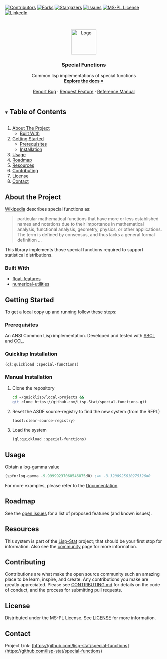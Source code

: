 
<!-- PROJECT SHIELDS -->

[![Contributors][contributors-shield]][contributors-url]
[![Forks][forks-shield]][forks-url]
[![Stargazers][stars-shield]][stars-url]
[![Issues][issues-shield]][issues-url]
[![MS-PL License][license-shield]][license-url]
[![LinkedIn][linkedin-shield]][linkedin-url]



<!-- PROJECT LOGO -->
<br />
<p align="center">
  <a href="https://github.com/lisp-stat/special-functions">
    <img src="https://lisp-stat.dev/images/stats-image.svg" alt="Logo" width="80" height="80">
  </a>

  <h3 align="center">Special Functions</h3>

  <p align="center">
  Common lisp implementations of special functions
	<br />
    <a href="https://lisp-stat.dev/docs/resources/special-functions"><strong>Explore the docs »</strong></a>
    <br />
    <br />
    <a href="https://github.com/lisp-stat/special-functions/issues">Report Bug</a>
    ·
    <a href="https://github.com/lisp-stat/special-functions/issues">Request Feature</a>
    ·
    <a href="https://lisp-stat.github.io/special-functions/">Reference Manual</a>
  </p>
</p>



<!-- TABLE OF CONTENTS -->
<details open="open">
  <summary><h2 style="display: inline-block">Table of Contents</h2></summary>
  <ol>
    <li>
      <a href="#about-the-project">About The Project</a>
      <ul>
        <li><a href="#built-with">Built With</a></li>
      </ul>
    </li>
    <li>
      <a href="#getting-started">Getting Started</a>
      <ul>
        <li><a href="#prerequisites">Prerequisites</a></li>
        <li><a href="#installation">Installation</a></li>
      </ul>
    </li>
    <li><a href="#usage">Usage</a></li>
    <li><a href="#roadmap">Roadmap</a></li>
	<li><a href="#resources">Resources</a></li>
    <li><a href="#contributing">Contributing</a></li>
    <li><a href="#license">License</a></li>
    <li><a href="#contact">Contact</a></li>
  </ol>
</details>



<!-- ABOUT THE PROJECT -->
## About the Project

[Wikipedia](https://en.wikipedia.org/wiki/Special_functions) describes
special functions as:

> particular mathematical functions that have more or less established names and notations due to their importance in mathematical analysis, functional analysis, geometry, physics, or other applications. The term is defined by consensus, and thus lacks a general formal definition ...

This library implements those special functions required to support
statistical distributions.

### Built With

* [float-features](https://github.com/Shinmera/float-features)
* [numerical-utilities](https://github.com/lisp-stat/numerical-utilities)


<!-- GETTING STARTED -->
## Getting Started

To get a local copy up and running follow these steps:

### Prerequisites

An ANSI Common Lisp implementation. Developed and tested with
[SBCL](https://www.sbcl.org/) and
[CCL](https://github.com/Clozure/ccl).

### Quicklisp Installation

```lisp
(ql:quickload :special-functions)
```

### Manual Installation

1. Clone the repository
   ```sh
   cd ~/quicklisp/local-projects &&
   git clone https://github.com/Lisp-Stat/special-functions.git
   ```
2. Reset the ASDF source-registry to find the new system (from the REPL)
   ```lisp
   (asdf:clear-source-registry)
   ```
3. Load the system
   ```lisp
   (ql:quickload :special-functions)
   ```

<!-- USAGE EXAMPLES -->
## Usage

Obtain a log-gamma value

```lisp
(spfn:log-gamma -9.99999237060546875d0) ;=> -3.3208925610275326d0
```

For more examples, please refer to the
[Documentation](https://lisp-stat.dev/docs/resources/special-functions).


<!-- ROADMAP -->
## Roadmap

See the [open issues](https://github.com/lisp-stat/special-functions/issues) for a list of proposed features (and known issues).

## Resources

This system is part of the [Lisp-Stat](https://lisp-stat.dev/)
project; that should be your first stop for information. Also see the
[community](https://lisp-stat.dev/community) page for more
information.

<!-- CONTRIBUTING -->
## Contributing

Contributions are what make the open source community such an amazing place to be learn, inspire, and create. Any contributions you make are greatly appreciated.  Please see [CONTRIBUTING.md](CONTRIBUTING.md) for details on the code of conduct, and the process for submitting pull requests.

<!-- LICENSE -->
## License

Distributed under the MS-PL License. See [LICENSE](LICENSE) for more information.



<!-- CONTACT -->
## Contact

Project Link: [https://github.com/lisp-stat/special-functions](https://github.com/lisp-stat/special-functions)



<!-- MARKDOWN LINKS & IMAGES -->
<!-- https://www.markdownguide.org/basic-syntax/#reference-style-links -->
[contributors-shield]: https://img.shields.io/github/contributors/lisp-stat/special-functions.svg?style=for-the-badge
[contributors-url]: https://github.com/lisp-stat/special-functions/graphs/contributors
[forks-shield]: https://img.shields.io/github/forks/lisp-stat/special-functions.svg?style=for-the-badge
[forks-url]: https://github.com/lisp-stat/special-functions/network/members
[stars-shield]: https://img.shields.io/github/stars/lisp-stat/special-functions.svg?style=for-the-badge
[stars-url]: https://github.com/lisp-stat/special-functions/stargazers
[issues-shield]: https://img.shields.io/github/issues/lisp-stat/special-functions.svg?style=for-the-badge
[issues-url]: https://github.com/lisp-stat/special-functions/issues
[license-shield]: https://img.shields.io/github/license/lisp-stat/special-functions.svg?style=for-the-badge
[license-url]: https://github.com/lisp-stat/special-functions/blob/master/LICENSE
[linkedin-shield]: https://img.shields.io/badge/-LinkedIn-black.svg?style=for-the-badge&logo=linkedin&colorB=555
[linkedin-url]: https://www.linkedin.com/company/symbolics/
